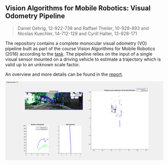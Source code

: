 ## Vision Algorithms for Mobile Robotics: Visual Odometry Pipeline

> Daniel Gehrig, 12-922-738 and Raffael Theiler, 10-928-893 and Nicolas Kuechler, 14-712-129 and Cyrill Halter, 13-928-171


The repository contains a complete monocular visual odometry (VO) pipeline built as part of the course Vision Algorithms for Mobile Robotics (2016) according to the [task](task.pdf).
The pipeline relies on the input of a single visual sensor mounted on a driving vehicle to estimate a trajectory which is valid up to an unknown scale factor.

An overview and more details can be found in the [report](report.pdf).

![overview](vo_project/report/figures/overview.png)
